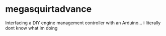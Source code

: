 # megasquirtadvance
Interfacing a DIY engine management controller with an Arduino...
i literally dont know what im doing 
